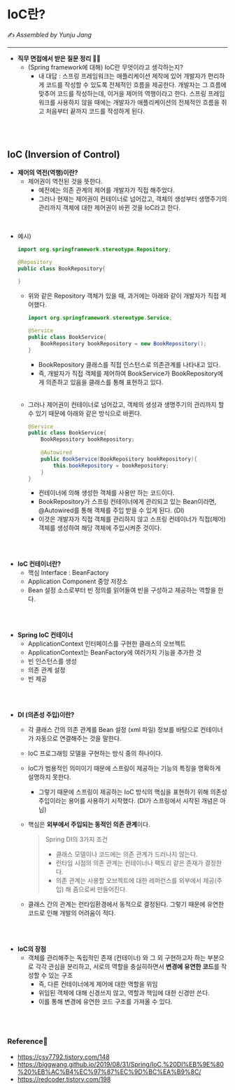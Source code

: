 # IoC란?

:writing_hand: *Assembled by Yunju Jang*



<hr>


- <b>직무 면접에서 받은 질문 정리 🙋‍♀️</b>
  - (Spring framework에 대해) IoC란 무엇이라고 생각하는지?
    - 내 대답 : 스프링 프레임워크는 애플리케이션 제작에 있어 개발자가 편리하게 코드를 작성할 수 있도록 전체적인 흐름을 제공한다. 개발자는 그 흐름에 맞추어 코드를 작성하는데, 이거을 제어의 역행이라고 한다. 스프링 프레임워크를 사용하지 않을 때에는 개발자가 애플리케이션의 전체적인 흐름을 쥐고 처음부터 끝까지 코드를 작성하게 된다.

<br/>

<br/>

## IoC (Inversion of Control)

- <b>제어의 역전(역행)이란?</b>
  - 제어권이 역전된 것을 뜻한다.
    - 예전에는 의존 관계의 제어를 개발자가 직접 해주었다.
    - 그러나 현재는 제어권이 컨테이너로 넘어갔고, 객체의 생성부터 생명주기의 관리까지 객체에 대한 제어권이 바뀐 것을 IoC라고 한다.

<br/>

- 예시)

  ``` java
  import org.springframework.stereotype.Repository;
  
  @Repository
  public class BookRepository{
      
  }
  ```

  - 위와 같은 Repository 객체가 있을 때, 과거에는 아래와 같이 개발자가 직접 제어했다.

    ``` java
    import org.springframework.stereotype.Service;
    
    @Service
    public class BookService{
        BookRepository bookRepository = new BookRepository();
    }
    ```

    - BookRepository 클래스를 직접 인스턴스로 의존관계를 나타내고 있다.
    - 즉, 개발자가 직접 객체를 제어하여 BookService가 BookRepository에게 의존하고 있음을 클래스를 통해 표현하고 있다.

  <br/>

  - 그러나 제어권이 컨테이너로 넘어갔고, 객체의 생성과 생명주기의 관리까지 할 수 있기 때문에 아래와 같은 방식으로 바뀐다.

    ``` java
    @Service
    public class BookService{
        BookRepository bookRepository;
        
        @Autowired
        public BookService(BookRepository bookRepository){
            this.bookRepository = bookRepository;
        }
    }
    ```

    - 컨테이너에 의해 생성한 객체를 사용만 하는 코드이다.
    - BookRepository가 스프링 컨테이너에게 관리되고 있는 Bean이라면, @Autowired를 통해 객체를 주입 받을 수 있게 된다. (DI)
    - 이것은 개발자가 직접 객체를 관리하지 않고 스프링 컨테이너가 직접(제어) 객체를 생성하여 해당 객체에 주입시켜준 것이다.

<br/>

<br/>

- <b>IoC 컨테이너란?</b>
  - 핵심 Interface : BeanFactory
  - Application Component 중앙 저장소
  - Bean 설정 소스로부터 빈 정의를 읽어들여 빈을 구성하고 제공하는 역할을 한다.
  

<br/>

<br/>

- <b>Spring IoC 컨테이너</b>
  - ApplicationContext 인터페이스를 구현한 클래스의 오브젝트
  - ApplicationContext는 BeanFactory에 여러가지 기능을 추가한 것
  - 빈 인스턴스를 생성
  - 의존 관계 설정
  - 빈 제공

<br/>

<br/>

- <b>DI (의존성 주입)이란? </b>

  - 각 클래스 간의 의존 관계를 Bean 설정 (xml 파일) 정보를 바탕으로 컨테이너가 자동으로 연결해주는 것을 말한다.

  - IoC 프로그래밍 모델을 구현하는 방식 중의 하나이다.

  - IoC가 범용적인 의미이기 때문에 스프링이 제공하는 기능의 특징을 명확하게 설명하지 못한다.

    - 그렇기 때문에 스프링이 제공하는 IoC 방식의 핵심을 표현하기 위해 의존성 주입이라는 용어를 사용하기 시작했다. (DI가 스프링에서 시작된 개념은 아님)

  - 핵심은 <b>외부에서 주입되는 동적인 의존 관계</b>이다.

    >Spring DI의 3가지 조건
    >
    >- 클래스 모델이나 코드에는 의존 관계가 드러나지 않는다.
    >- 런타임 시점의 의존 관계는 컨테이너나 팩토리 같은 존재가 결정한다.
    >- 의존 관계는 사용할 오브젝트에 대한 레퍼런스를 외부에서 제공(주입) 해 줌으로써 만들어진다.

  - 클래스 간의 관계는 런타임환경에서 동적으로 결정된다. 그렇기 때문에 유연한 코드로 인해 개발의 어려움이 적다.

<br/>

<br/>

- <b>IoC의 장점</b>
  - 객체를 관리해주는 독립적인 존재 (컨테이너) 와 그 외 구현하고자 하는 부분으로 각각 관심을 분리하고, 서로의 역할을 충실히하면서 <b>변경에 유연한 코드</b>를 작성할 수 있는 구조
    - 즉, 다른 컨테이너에게 제어에 대한 역할을 위임
    - 위임된 객체에 대해 신경쓰지 않고, 역할과 책임에 대한 신경만 쓴다.
    - 이를 통해 변경에 유연한 코드 구조를 가져올 수 있다.

<br/>

<br/>

### Reference📖

- https://csy7792.tistory.com/148
- https://biggwang.github.io/2019/08/31/Spring/IoC,%20DI%EB%9E%80%20%EB%AC%B4%EC%97%87%EC%9D%BC%EA%B9%8C/
- https://redcoder.tistory.com/198